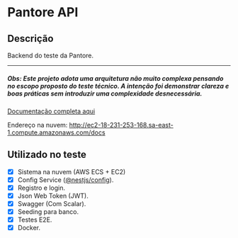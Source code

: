 # Pantore API

## Descrição

Backend do teste da Pantore.

---

##### Obs: Este projeto adota uma arquitetura não muito complexa pensando no escopo proposto do teste técnico. A intenção foi demonstrar clareza e boas práticas sem introduzir uma complexidade desnecessária.

[Documentação completa aqui](/docs/readme.md)

Endereço na nuvem: <http://ec2-18-231-253-168.sa-east-1.compute.amazonaws.com/docs>

## Utilizado no teste

- [x] Sistema na nuvem (AWS ECS + EC2)
- [x] Config Service ([@nestjs/config](https://www.npmjs.com/package/@nestjs/config)).
- [x] Registro e login.
- [x] Json Web Token (JWT).
- [x] Swagger (Com Scalar).
- [x] Seeding para banco.
- [x] Testes E2E.
- [x] Docker.